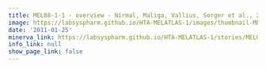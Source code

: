 ```yaml
---
title: MEL08-1-1 - overview - Nirmal, Maliga, Vallius, Sorger et al., 2021
image: https://labsyspharm.github.io/HTA-MELATLAS-1/images/thumbnail-MEL08-1-1-overview.jpg
date: '2011-01-25'
minerva_link: https://labsyspharm.github.io/HTA-MELATLAS-1/stories/MEL08-1-1-overview.html
info_link: null
show_page_link: false
---
```

